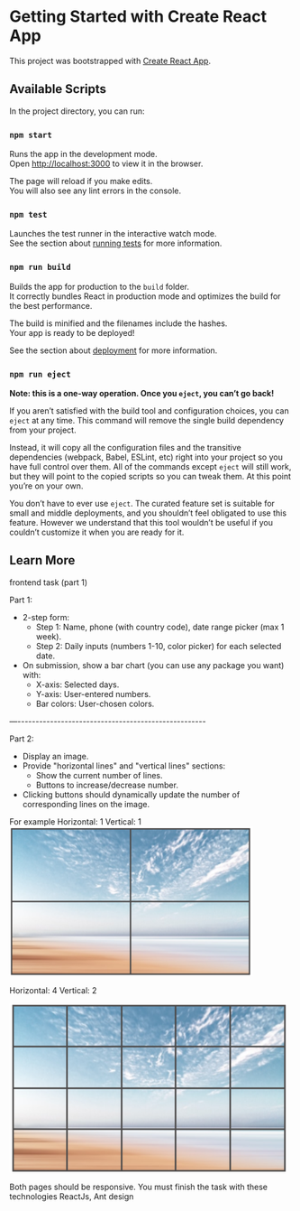 # Getting Started with Create React App

This project was bootstrapped with [Create React App](https://github.com/facebook/create-react-app).

## Available Scripts

In the project directory, you can run:

### `npm start`

Runs the app in the development mode.\
Open [http://localhost:3000](http://localhost:3000) to view it in the browser.

The page will reload if you make edits.\
You will also see any lint errors in the console.

### `npm test`

Launches the test runner in the interactive watch mode.\
See the section about [running tests](https://facebook.github.io/create-react-app/docs/running-tests) for more information.

### `npm run build`

Builds the app for production to the `build` folder.\
It correctly bundles React in production mode and optimizes the build for the best performance.

The build is minified and the filenames include the hashes.\
Your app is ready to be deployed!

See the section about [deployment](https://facebook.github.io/create-react-app/docs/deployment) for more information.

### `npm run eject`

**Note: this is a one-way operation. Once you `eject`, you can’t go back!**

If you aren’t satisfied with the build tool and configuration choices, you can `eject` at any time. This command will remove the single build dependency from your project.

Instead, it will copy all the configuration files and the transitive dependencies (webpack, Babel, ESLint, etc) right into your project so you have full control over them. All of the commands except `eject` will still work, but they will point to the copied scripts so you can tweak them. At this point you’re on your own.

You don’t have to ever use `eject`. The curated feature set is suitable for small and middle deployments, and you shouldn’t feel obligated to use this feature. However we understand that this tool wouldn’t be useful if you couldn’t customize it when you are ready for it.

## Learn More

frontend task (part 1)

Part 1:

- 2-step form:
  - Step 1: Name, phone (with country code), date range picker (max 1 week).
  - Step 2: Daily inputs (numbers 1-10, color picker) for each selected date.
- On submission, show a bar chart (you can use any package you want) with:
  - X-axis: Selected days.
  - Y-axis: User-entered numbers.
  - Bar colors: User-chosen colors.

—----------------------------------------------------

Part 2:

- Display an image.
- Provide "horizontal lines" and "vertical lines" sections:
  - Show the current number of lines.
  - Buttons to increase/decrease number.
- Clicking buttons should dynamically update the number of corresponding lines on the image.

For example
Horizontal: 1
Vertical: 1
![alt text](<Screenshot 2024-03-11 220543.png>)

Horizontal: 4
Vertical: 2

![alt text](<Screenshot 2024-03-11 220633.png>)

Both pages should be responsive.
You must finish the task with these technologies
ReactJs, Ant design
